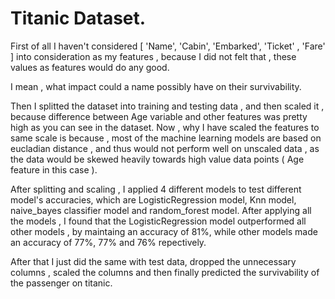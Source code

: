# Titanic Dataset.

First of all I haven't considered [ 'Name', 'Cabin', 'Embarked', 'Ticket' , 'Fare' ] into consideration as my features , because I did not felt that , these values as features would do any 
good.

I mean , what impact could a name possibly have on their survivability.

Then I splitted the dataset into training and testing data , and then scaled it , because difference between Age variable and other features was pretty high as you can see in 
the dataset. Now , why I have scaled the features to same scale is because , most of the machine learning models are based on eucladian distance , and thus would not perform 
well on unscaled data , as the data would be skewed heavily towards high value data points ( Age feature in this case ).

After splitting and scaling , I applied 4 different models to test different model's accuracies, which are LogisticRegression model, Knn model, naive_bayes classifier model 
and random_forest model. After applying all the models , I found that the LogisticRegression model outperformed all other models , by maintaing an accuracy of 81%, while other 
models made an accuracy of 77%, 77% and 76% repectively.

After that I just did the same with test data, dropped the unnecessary columns , scaled the columns and then finally predicted the survivability of the passenger on titanic.
